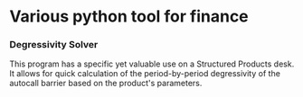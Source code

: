 # Various python tool for finance

### Degressivity Solver
This program has a specific yet valuable use on a Structured Products desk. It allows for quick calculation of the period-by-period degressivity of the autocall barrier based on the product's parameters.
